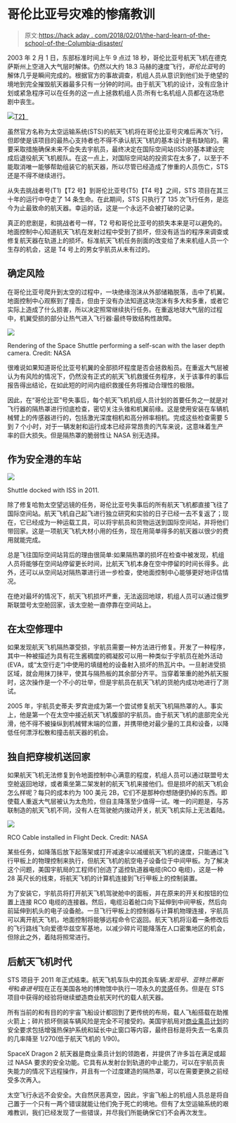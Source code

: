 # 哥伦比亚号灾难的惨痛教训

> 原文:[https://hack aday . com/2018/02/01/the-hard-learn-of-the-school-of-the-Columbia-disaster/](https://hackaday.com/2018/02/01/the-hard-learned-lessons-of-the-columbia-disaster/)

2003 年 2 月 1 日，东部标准时间上午 9 点过 18 秒，哥伦比亚号航天飞机在德克萨斯州上空进入大气层时解体。仍然以大约 18.3 马赫的速度飞行，*哥伦比亚*号的解体几乎是瞬间完成的。根据官方的事故调查，机组人员从意识到他们处于绝望的境地到完全摧毁航天器最多只有一分钟的时间。由于航天飞机的设计，没有应急计划或紧急程序可以在任务的这一点上拯救机组人员:所有七名机组人员都在这场悲剧中丧生。

[![](../Images/fb12608b0c4b8dd42a2efc523f27531a.png)T2】](https://hackaday.com/wp-content/uploads/2018/01/sts107_patch.png)

虽然官方名称为太空运输系统(STS)的航天飞机将在哥伦比亚号灾难后再次飞行，但即使是该项目的最热心支持者也不得不承认航天飞机的基本设计是有缺陷的。需要采取措施确保未来不会失去宇航员，最终决定在国际空间站(ISS)的基本建设完成后退役航天飞机舰队。在这一点上，对国际空间站的投资实在太多了，以至于不能取消唯一能够帮助组装它的航天器，所以尽管已经造成了惨重的人员伤亡，STS 还是不得不继续进行。

从失去挑战者号(T1)【T2 号】到哥伦比亚号(T5)【T4 号】之间，STS 项目在其三十年的运行中夺走了 14 条生命。在此期间，STS 只执行了 135 次飞行任务，是迄今为止最致命的航天器。幸运的话，这是一个永远不会被打破的记录。

真正的悲剧是，和挑战者号一样，T2 号和哥伦比亚号的损失本来是可以避免的。地面控制中心知道航天飞机在发射过程中受到了损坏，但没有适当的程序来调查或修复航天器在轨道上的损坏。标准航天飞机任务剖面的改变给了未来机组人员一个生存的机会，这是 T4 号上的男女宇航员从未有过的。

## 确定风险

在哥伦比亚号爬升到太空的过程中，一块绝缘泡沫从外部储箱脱落，击中了机翼。地面控制中心观察到了撞击，但由于没有办法知道这块泡沫有多大和多重，或者它实际上造成了什么损害，所以决定照常继续执行任务。在重返地球大气层的过程中，机翼受损的部分让热气进入飞行器:最终导致结构性故障。

[![](../Images/2ee3d8a1226b26111833522cd1e21c31.png)](https://hackaday.com/wp-content/uploads/2018/01/sts107_scanning.jpg)

Rendering of the Space Shuttle performing a self-scan with the laser depth camera. Credit: NASA

很难说如果知道哥伦比亚号机翼的全部损坏程度是否会拯救船员。在重返大气层被认为有风险的情况下，仍然没有正式的航天飞机救援任务程序，关于该事件的事后报告得出结论，在如此短的时间内组织救援任务将推动合理性的极限。

因此，在“哥伦比亚”号失事后，每个航天飞机机组人员计划的首要任务之一就是对飞行器的隔热罩进行彻底检查，密切关注头锥和机翼前缘。这是使用安装在车辆机械臂上的传感器进行的，包括激光深度相机和高分辨率相机。完成这些检查需要 5 到 7 个小时，对于一辆发射和运行成本已经非常昂贵的汽车来说，这意味着生产率的巨大损失。但是隔热罩的脆弱性让 NASA 别无选择。

## 作为安全港的车站

[![](../Images/e12e7e903dc8f4da5cc16032311c012f.png)](https://hackaday.com/wp-content/uploads/2018/01/sts107_docked.jpg)

Shuttle docked with ISS in 2011.

除了修复哈勃太空望远镜的任务，哥伦比亚号失事后的所有航天飞机都直接飞往了国际空间站。航天飞机自己起飞进行独立研究和实验的日子已经一去不复返了；现在，它已经成为一种运载工具，可以将宇航员和货物运送到国际空间站，并将他们带回家。这是一项航天飞机大材小用的任务，现在用简单得多的航天器以很少的费用就能完成。

总是飞往国际空间站背后的理由很简单:如果隔热罩的损坏在检查中被发现，机组人员将能够在空间站停留更长时间，比航天飞机本身在空中停留的时间长得多。此外，还可以从空间站对隔热罩进行进一步检查，使地面控制中心能够更好地评估情况。

在绝对最坏的情况下，航天飞机损坏严重，无法返回地球，机组人员可以通过俄罗斯联盟号太空舱回家，该太空舱一直停靠在空间站上。

## 在太空修理中

如果发现航天飞机隔热罩受损，宇航员需要一种方法进行修复。开发了一种程序，其中一种被描述为具有花生酱稠度的稠凝胶可以用一种类似于宇航员在舱外活动(EVA，或“太空行走”)中使用的填缝枪的设备射入损坏的热瓦片中。一旦射进受损区域，就会用抹刀抹平，使其与隔热板的其余部分齐平。当穿着笨重的舱外航天服时，这次操作是一个不小的壮举，但是宇航员在航天飞机的货舱内成功地进行了测试。

2005 年，宇航员史蒂夫·罗宾逊成为第一个尝试修复航天飞机隔热罩的人。事实上，他是第一个在太空中接近航天飞机腹部的宇航员。由于航天飞机的底部完全光滑，他不得不被操纵到机械臂末端的位置，并携带绝对最少量的工具和设备，以降低任何漂浮松散和撞击航天器的机会。

## 独自把穿梭机送回家

如果航天飞机无法修复到令地面控制中心满意的程度，机组人员可以通过联盟号太空舱返回地球，或者乘坐第二架发射的航天飞机来接他们。但是损坏的航天飞机会怎么样呢？每只的成本约为 100 美元 2B，它们不是那种你想随便扔掉的东西。即使载人重返大气层被认为太危险，但自主降落至少值得一试。唯一的问题是，与苏联制造的航天飞机不同，没有人在驾驶舱内拨动开关，航天飞机实际上无法着陆。

[![](../Images/6a78b93b4f6337e9ad3029807c1f758d.png)](https://hackaday.com/wp-content/uploads/2018/01/sts107_rcocable.jpg)

RCO Cable installed in Flight Deck. Credit: NASA

某些任务，如降落后放下起落架或打开减速伞以减缓航天飞机的速度，只能通过飞行甲板上的物理控制来执行，但航天飞机的航空电子设备位于中间甲板。为了解决这个问题，美国宇航局的工程师们创造了遥控轨道器电缆(RCO 电缆)，这是一种 28 英尺长的线束，将航天飞机的计算机连接到飞行甲板上的控制装置。

为了安装它，宇航员将打开航天飞机驾驶舱中的面板，并在原来的开关和按钮的位置上连接 RCO 电缆的连接器。然后，电缆沿着舱口向下延伸到中间甲板，然后向前延伸到机头的电子设备舱。一旦飞行甲板上的控制器与计算机物理连接，宇航员可以离开航天飞机，地面控制将能够远程命令它返回。航天飞机将沿着一条修改后的飞行路线飞向爱德华兹空军基地，以减少碎片可能降落在人口密集地区的机会，但除此之外，着陆将照常进行。

## 后航天飞机时代

STS 项目于 2011 年正式结束。航天飞机车队中的其余车辆:*发现号*、*亚特兰蒂斯号*和*奋进号*现在正在美国各地的博物馆中执行一项永久的[灵感](https://www.nasa.gov/content/endeavour-closer-to-new-mission-of-inspiration)任务。但是在 STS 项目中获得的经验将继续塑造商业航天时代的载人航天器。

所有当前的和有目的的宇宙飞船设计都回到了更传统的布局，载人飞船搭载在助推火箭上；碎片损坏侧装车辆风险是完全不可接受的。美国宇航局对[商业乘员计划](https://www.nasa.gov/exploration/commercial/crew/index.html)的安全要求包括增强热保护系统和延长中止窗口等内容，最终目标是将失去一名乘员的几率降至 1/270(低于航天飞机的 1/90)。

SpaceX Dragon 2 航天器是商业乘员计划的领跑者，并提供了许多旨在满足或超过 NASA 要求的安全功能。它具有从发射台到轨道的中止能力，可以在宇航员丧失能力的情况下远程操作，并且有一个过度建造的隔热罩，可以在需要更换之前经受多次再入。

太空飞行永远不会安全。大自然厌恶真空，因此，宇宙飞船上的机组人员总是将自己置于一个只有一两个错误就能让他们免于死亡的境地。但有了太空运输系统的艰难教训，我们已经发现了一些错误，并尽我们所能确保它们不会再次发生。
